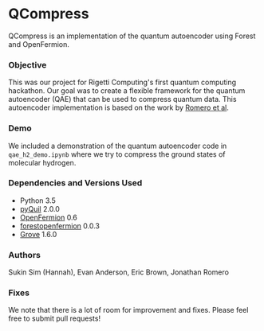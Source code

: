 # QCompress
QCompress is an implementation of the quantum autoencoder using Forest and OpenFermion.

### Objective
This was our project for Rigetti Computing's first quantum computing hackathon. Our goal was to create a flexible framework for the quantum autoencoder (QAE) that can be used to compress quantum data. This autoencoder implementation is based on the work by [Romero et al](https://arxiv.org/abs/1612.02806).

### Demo
We included a demonstration of the quantum autoencoder code in `qae_h2_demo.ipynb` where we try to compress the ground states of molecular hydrogen.

### Dependencies and Versions Used
- Python 3.5
- [pyQuil](https://github.com/rigetticomputing/pyquil) 2.0.0
- [OpenFermion](https://github.com/quantumlib/OpenFermion) 0.6
- [forestopenfermion](https://github.com/rigetticomputing/forestopenfermion) 0.0.3
- [Grove](https://github.com/rigetticomputing/grove) 1.6.0

### Authors
Sukin Sim (Hannah), Evan Anderson, Eric Brown, Jonathan Romero

### Fixes 
We note that there is a lot of room for improvement and fixes. Please feel free to submit pull requests!
